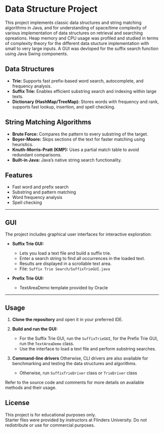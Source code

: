# Data Structure Project

This project implements classic data structures and string matching algorithms in Java, and for understanding of space/time complexity of various implementation of data structures on retrieval and searching opreations. Heap memory and CPU usage was profiled and studied in terms of complexity theory for the different data stucture implementation with small to very large inputs. A GUI was devloped for the suffix search function using Java Swing components.
 
## Data Structures

- **Trie:** Supports fast prefix-based word search, autocomplete, and frequency analysis.
- **Suffix Trie:** Enables efficient substring search and indexing within large texts.
- **Dictionary (HashMap/TreeMap):** Stores words with frequency and rank, supports fast lookup, insertion, and spell checking.

## String Matching Algorithms

- **Brute Force:** Compares the pattern to every substring of the target.
- **Boyer-Moore:** Skips sections of the text for faster matching using heuristics.
- **Knuth-Morris-Pratt (KMP):** Uses a partial match table to avoid redundant comparisons.
- **Built-in Java:** Java’s native string search functionality.

## Features

- Fast word and prefix search
- Substring and pattern matching
- Word frequency analysis
- Spell checking

---

## GUI

The project includes graphical user interfaces for interactive exploration:

- **Suffix Trie GUI:**  
  - Lets you load a text file and build a suffix trie.
  - Enter a search string to find all occurrences in the loaded text.
  - Results are displayed in a scrollable text area.
  - File: `Suffix Trie Search/SuffixTrieGUI.java`

- **Prefix Trie GUI:**  
  - TextAreaDemo template provided by Oracle

---

## Usage

1. **Clone the repository** and open it in your preferred IDE. 

2. **Build and run the GUI:**
   - For the Suffix Trie GUI, run the `SuffixTrieGUI`, for the Prefix Trie GUI, run the `TextAreaDemo` class.
   - Use the interface to load a text file and perform substring searches.

3. **Command-line drivers** Otherwise, CLI drivers are also available for benchmarking and testing the data structures and algorithms.
   - Otherwise, run `SuffixTrieDriver` class or `TrieDriver` class


Refer to the source code and comments for more details on available methods and their usage.

## License

This project is for educational purposes only.  
Starter files were provided by instructors at Flinders University.
Do not redistribute or use for commercial purposes.
